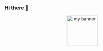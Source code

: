 ### Hi there 👋
<div id="header" align="center">
  <img src="https://user-images.githubusercontent.com/46892268/227146053-d32f2c24-9102-4c3c-a6e0-9f5611890f98.png" alt="my banner" width="100"/>
</div>
